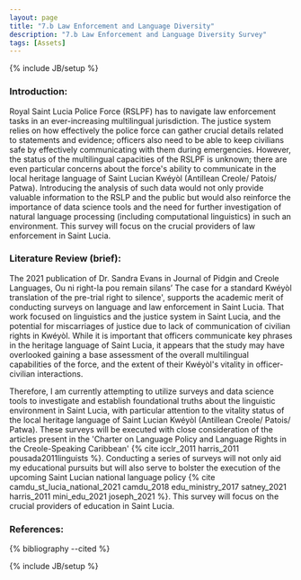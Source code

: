 ```yaml
---
layout: page
title: "7.b Law Enforcement and Language Diversity"
description: "7.b Law Enforcement and Language Diversity Survey"
tags: [Assets]
---
```

{% include JB/setup %}

### Introduction:

Royal Saint Lucia Police Force (RSLPF) has to navigate law enforcement tasks in an ever-increasing multilingual jurisdiction. The justice system relies on how effectively the police force can gather crucial details related to statements and evidence; officers also need to be able to keep civilians safe by effectively communicating with them during emergencies. However, the status of the multilingual capacities of the RSLPF is unknown; there are even particular concerns about the force's ability to communicate in the local heritage language of Saint Lucian Kwéyòl (Antillean Creole/ Patois/ Patwa). Introducing the analysis of such data would not only provide valuable information to the RSLP and the public but would also reinforce the importance of data science tools and the need for further investigation of natural language processing (including computational linguistics) in such an environment. This survey will focus on the crucial providers of law enforcement in Saint Lucia. 


### Literature Review (brief):

The 2021 publication of Dr. Sandra Evans in Journal of Pidgin and Creole Languages, Ou ni right-la pou remain silans’ The case for a standard Kwéyòl translation of the pre-trial right to silence', supports the academic merit of conducting surveys on language and law enforcement in Saint Lucia. That work focused on linguistics and the justice system in Saint Lucia, and the potential for miscarriages of justice due to lack of communication of civilian rights in Kwéyòl. While it is important that officers communicate key phrases in the heritage language of Saint Lucia, it appears that the study may have overlooked gaining a base assessment of the overall multilingual capabilities of the force, and the extent of their Kwéyòl's vitality in officer-civilian interactions. 

Therefore, I am currently attempting to utilize surveys and data science tools to investigate and establish foundational truths about the linguistic environment in Saint Lucia, with particular attention to the vitality status of the local heritage language of Saint Lucian Kwéyòl (Antillean Creole/ Patois/ Patwa). These surveys will be executed with close consideration of the articles present in the 'Charter on Language Policy and Language Rights in the Creole-Speaking Caribbean' {% cite icclr_2011 harris_2011 pousada2011linguists %}. Conducting a series of surveys will not only aid my educational pursuits but will also serve to bolster the execution of the upcoming Saint Lucian national language policy {% cite camdu_st_lucia_national_2021 camdu_2018 edu_ministry_2017 satney_2021 harris_2011 mini_edu_2021 joseph_2021 %}. This survey will focus on the crucial providers of education in Saint Lucia. 

### References:


{% bibliography --cited %}

{% include JB/setup %}
